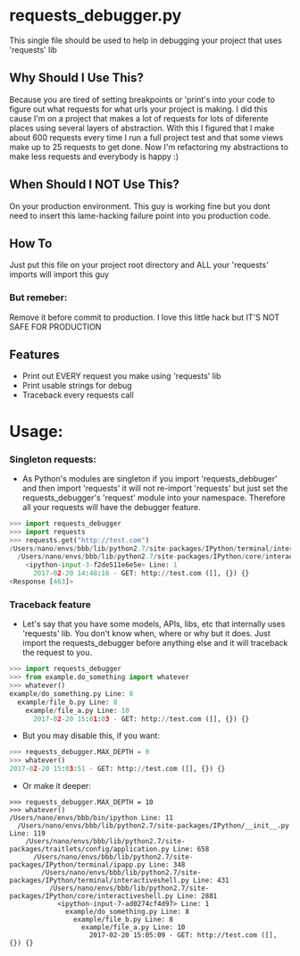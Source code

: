 # requests_debugger.py

This single file should be used to help in debugging your project that uses 'requests' lib


## Why Should I Use This?

Because you are tired of setting breakpoints or 'print's into your code to figure out what requests for what urls your project is making.
I did this cause I'm on a project that makes a lot of requests for lots of diferente places using several layers of abstraction.
With this I figured that I make about 600 requests every time I run a full project test and that some views make up to 25 requests to get done. Now I'm refactoring my abstractions to make less requests and everybody is happy :)

## When Should I NOT Use This?

On your production environment. This guy is working fine but you dont need to insert this lame-hacking failure point into you production code.


## How To

Just put this file on your project root directory and ALL your 'requests' imports will import this guy

### But remeber:

Remove it before commit to production. I love this little hack but IT'S NOT SAFE FOR PRODUCTION


## Features

- Print out EVERY request you make using 'requests' lib
- Print usable strings for debug
- Traceback every requests call

# Usage:

### Singleton requests:
- As Python's modules are singleton if you import 'requests_debbuger' and then import 'requests' it will not re-import 'requests' but just set the requests_debugger's 'request' module into your namespace. Therefore all your requests will have the debugger feature.

```python
>>> import requests_debugger
>>> import requests
>>> requests.get("http://test.com")
/Users/nano/envs/bbb/lib/python2.7/site-packages/IPython/terminal/interactiveshell.py Line: 431
  /Users/nano/envs/bbb/lib/python2.7/site-packages/IPython/core/interactiveshell.py Line: 2881
    <ipython-input-3-f2de511e6e5e> Line: 1
      2017-02-20 14:48:16 - GET: http://test.com ([], {}) {}
<Response [463]>
```

### Traceback feature
- Let's say that you have some models, APIs, libs, etc that internally uses 'requests' lib. You don't know when, where or why but it does. Just import the requests_debugger before anything else and it will traceback the request to you.

```python
>>> import requests_debugger
>>> from example.do_something import whatever
>>> whatever()
example/do_something.py Line: 8
  example/file_b.py Line: 8
    example/file_a.py Line: 10
      2017-02-20 15:01:03 - GET: http://test.com ([], {}) {}
```

- But you may disable this, if you want:

```python
>>> requests_debugger.MAX_DEPTH = 0
>>> whatever()
2017-02-20 15:03:51 - GET: http://test.com ([], {}) {}
```

- Or make it deeper:

```pycon
>>> requests_debugger.MAX_DEPTH = 10
>>> whatever()
/Users/nano/envs/bbb/bin/ipython Line: 11
  /Users/nano/envs/bbb/lib/python2.7/site-packages/IPython/__init__.py Line: 119
    /Users/nano/envs/bbb/lib/python2.7/site-packages/traitlets/config/application.py Line: 658
      /Users/nano/envs/bbb/lib/python2.7/site-packages/IPython/terminal/ipapp.py Line: 348
        /Users/nano/envs/bbb/lib/python2.7/site-packages/IPython/terminal/interactiveshell.py Line: 431
          /Users/nano/envs/bbb/lib/python2.7/site-packages/IPython/core/interactiveshell.py Line: 2881
            <ipython-input-7-ad0274cf4d97> Line: 1
              example/do_something.py Line: 8
                example/file_b.py Line: 8
                  example/file_a.py Line: 10
                    2017-02-20 15:05:09 - GET: http://test.com ([], {}) {}

```
